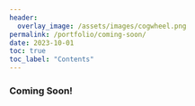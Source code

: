 ```yaml
---
header:
  overlay_image: /assets/images/cogwheel.png
permalink: /portfolio/coming-soon/
date: 2023-10-01
toc: true
toc_label: "Contents"
---
```


### Coming Soon!

